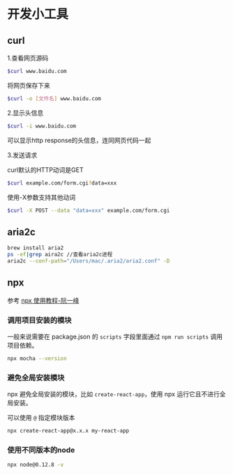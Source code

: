 # 开发小工具

## curl

1.查看网页源码

```sh
$curl www.baidu.com
```

将网页保存下来

```sh
$curl -o [文件名] www.baidu.com
```

2.显示头信息

```sh
$curl -i www.baidu.com
```

可以显示http response的头信息，连同网页代码一起

3.发送请求

curl默认的HTTP动词是GET

```sh
$curl example.com/form.cgi?data=xxx
```

使用-X参数支持其他动词

```sh
$curl -X POST --data "data=xxx" example.com/form.cgi
```

## aria2c

```sh
brew install aria2
ps -ef|grep aira2c //查看aria2c进程
aria2c --conf-path="/Users/mac/.aria2/aria2.conf" -D
```

## npx

参考 [npx 使用教程-阮一峰](http://www.ruanyifeng.com/blog/2019/02/npx.html)

### 调用项目安装的模块

一般来说需要在 package.json 的 `scripts` 字段里面通过 `npm run scripts` 调用项目依赖。

```sh
npx mocha --version
```

### 避免全局安装模块

npx 避免全局安装的模块，比如 `create-react-app`，使用 npx 运行它且不进行全局安装。

可以使用 `@` 指定模块版本

```sh
npx create-react-app@x.x.x my-react-app
```

### 使用不同版本的node

```sh
npx node@0.12.8 -v
```
